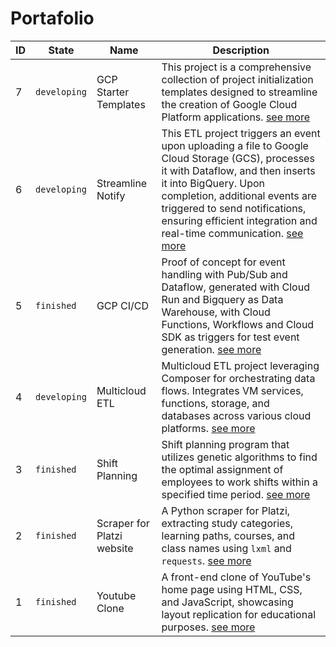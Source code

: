# Portafolio


|ID|State|Name|Description|
|--|-----|----|-----------|
|7|`developing`|GCP Starter Templates|This project is a comprehensive collection of project initialization templates designed to streamline the creation of Google Cloud Platform applications. [see more](./007__gcp_starter_template/)
|6|`developing`|Streamline Notify|This ETL project triggers an event upon uploading a file to Google Cloud Storage (GCS), processes it with Dataflow, and then inserts it into BigQuery. Upon completion, additional events are triggered to send notifications, ensuring efficient integration and real-time communication. [see more](./006__streamline_notify/)
|5|`finished`|GCP CI/CD|Proof of concept for event handling with Pub/Sub and Dataflow, generated with Cloud Run and Bigquery as Data Warehouse, with Cloud Functions, Workflows and Cloud SDK as triggers for test event generation. [see more](./005__gcp_ci_cd/)
|4|`developing`|Multicloud ETL|Multicloud ETL project leveraging Composer for orchestrating data flows. Integrates VM services, functions, storage, and databases across various cloud platforms. [see more](./004__multicloud_etl/)
|3|`finished`|Shift Planning|Shift planning program that utilizes genetic algorithms to find the optimal assignment of employees to work shifts within a specified time period. [see more](./003__shift_planning/)
|2|`finished`|Scraper for Platzi website|A Python scraper for Platzi, extracting study categories, learning paths, courses, and class names using `lxml` and `requests`. [see more](./002__platzi_scraper/)
|1|`finished`|Youtube Clone|A front-end clone of YouTube's home page using HTML, CSS, and JavaScript, showcasing layout replication for educational purposes. [see more](./001__youtube_clone/)

